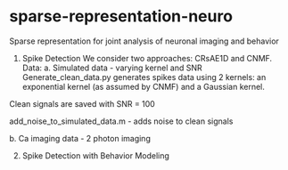 # sparse-representation-neuro
Sparse representation for joint analysis of neuronal imaging and behavior

1. Spike Detection
We consider two approaches: CRsAE1D and CNMF.
Data:
a. Simulated data - varying kernel and SNR
Generate_clean_data.py generates spikes data using 2 kernels: an exponential kernel (as assumed by CNMF) and a Gaussian kernel.

Clean signals are saved with SNR = 100

add_noise_to_simulated_data.m - adds noise to clean signals

b. Ca imaging data - 2 photon imaging 

2. Spike Detection with Behavior Modeling
